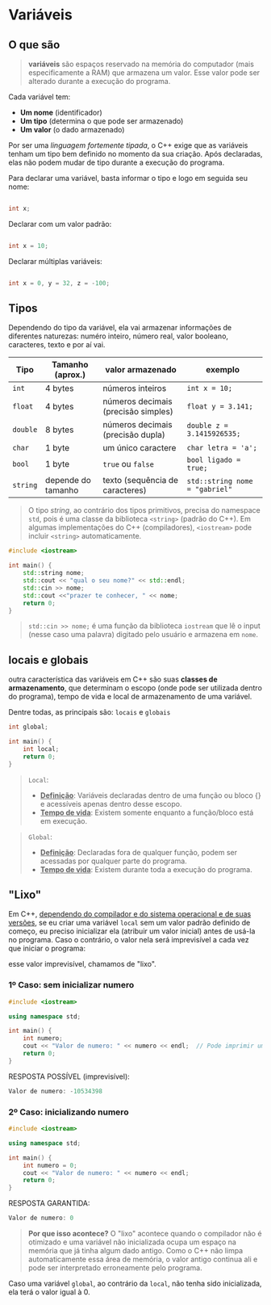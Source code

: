 # Variáveis
## O que são
>**variáveis** são espaços reservado na memória do computador (mais especificamente a RAM) que armazena um valor. Esse valor pode ser alterado durante a execução do programa.

Cada variável tem:
* **Um nome** (identificador)
* **Um tipo** (determina o que pode ser armazenado)
* **Um valor** (o dado armazenado)

Por ser uma *linguagem fortemente tipada*, o C++ exige que as variáveis tenham um tipo bem definido no momento da sua criação. Após declaradas, elas não podem mudar de tipo durante a execução do programa.

Para declarar uma variável, basta informar o tipo e logo em seguida seu nome:

```cpp

int x;

```
Declarar com um valor padrão:
```cpp

int x = 10;

```
Declarar múltiplas variáveis:
```cpp

int x = 0, y = 32, z = -100;

```
## Tipos

Dependendo do tipo da variável, ela vai armazenar informações de diferentes naturezas: numéro inteiro, número real, valor booleano, caracteres, texto e por aí vai.

Tipo | Tamanho (aprox.) | valor armazenado | exemplo
---|---|---|---
`int` | 4 bytes | números inteiros | `int x = 10;`
`float` | 4 bytes | números decimais (precisão simples) | `float y = 3.141;`
`double` | 8 bytes | números decimais (precisão dupla) | `double z = 3.1415926535;`
`char` | 1 byte | um único caractere | `char letra = 'a';`
`bool` | 1 byte | `true` ou `false` | `bool ligado = true;`
`string` | depende do tamanho | texto (sequência de caracteres) | `std::string nome = "gabriel"`

>O tipo *string*, ao contrário dos tipos primitivos, precisa do namespace `std`, pois é uma classe da biblioteca `<string>` (padrão do C++). Em algumas implementações do C++ (compiladores), `<iostream>` pode incluir `<string>` automaticamente.
```cpp
#include <iostream>

int main() {
    std::string nome;
    std::cout << "qual o seu nome?" << std::endl;
    std::cin >> nome;
    std::cout <<"prazer te conhecer, " << nome;
    return 0;
}
```
>`std::cin >> nome;` é uma função da biblioteca `iostream` que lê o input (nesse caso uma palavra) digitado pelo usuário e armazena em `nome`.

## locais e globais
outra característica das variáveis em C++ são suas **classes de armazenamento**, que determinam o escopo (onde pode ser utilizada dentro do programa), tempo de vida e local de armazenamento de uma variável.

Dentre todas, as principais são: `locais` e `globais`

```cpp
int global;

int main() {
    int local; 
    return 0;
}
```

>`Local`: 
>  * **<ins>Definição</ins>**: Variáveis declaradas dentro de uma função ou bloco {} e acessíveis apenas dentro desse escopo.
>  * **<ins>Tempo de vida</ins>**: Existem somente enquanto a função/bloco está em execução.

>`Global`:
>  * **<ins>Definição</ins>**: Declaradas fora de qualquer função, podem ser acessadas por qualquer parte do programa.
>  * **<ins>Tempo de vida</ins>**: Existem durante toda a execução do programa.

## "Lixo"
Em C++, <ins>dependendo do compilador e do sistema operacional e de suas versões</ins>, se eu criar uma variável `local` sem um valor padrão definido de começo, eu preciso inicializar ela (atribuir um valor inicial) antes de usá-la no programa. Caso o contrário, o valor nela será imprevisível a cada vez que iniciar o programa:

esse valor imprevisível, chamamos de "lixo".

### 1º Caso: sem inicializar numero
```cpp
#include <iostream>

using namespace std;

int main() {
    int numero; 
    cout << "Valor de numero: " << numero << endl;  // Pode imprimir um valor aleatório!
    return 0;
}
```
RESPOSTA POSSÍVEL (imprevisível):
```cpp
Valor de numero: -10534398
```
### 2º Caso: inicializando numero
```cpp
#include <iostream>

using namespace std;

int main() {
    int numero = 0; 
    cout << "Valor de numero: " << numero << endl;
    return 0;
}
```
RESPOSTA GARANTIDA:
```cpp
Valor de numero: 0
```
>**Por que isso acontece?**
O "lixo" acontece quando o compilador não é otimizado e uma variável não inicializada ocupa um espaço na memória que já tinha algum dado antigo. Como o C++ não limpa automaticamente essa área de memória, o valor antigo continua ali e pode ser interpretado erroneamente pelo programa.

Caso uma variável `global`, ao contrário da `local`, não tenha sido inicializada, ela terá o valor igual à 0.